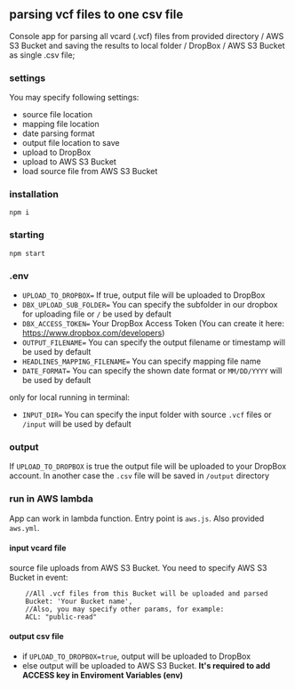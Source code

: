 ## parsing vcf files to one csv file

Console app for parsing all vcard (.vcf) files from provided directory / AWS S3 Bucket
and saving the results to local folder / DropBox / AWS S3 Bucket as single .csv file;

### settings

You may specify following settings:

- source file location
- mapping file location
- date parsing format
- output file location to save
- upload to DropBox
- upload to AWS S3 Bucket
- load source file from AWS S3 Bucket

### installation

`npm i`

### starting

`npm start`

### .env

- `UPLOAD_TO_DROPBOX=` If true, output file will be uploaded to DropBox
- `DBX_UPLOAD_SUB_FOLDER=` You can specify the subfolder in our dropbox for uploading file or `/` be used by default
- `DBX_ACCESS_TOKEN=` Your DropBox Access Token (You can create it here: https://www.dropbox.com/developers)
- `OUTPUT_FILENAME=` You can specify the output filename or timestamp will be used by default
- `HEADLINES_MAPPING_FILENAME=` You can specify mapping file name
- `DATE_FORMAT=` You can specify the shown date format or `MM/DD/YYYY` will be used by default

only for local running in terminal:

- `INPUT_DIR=` You can specify the input folder with source `.vcf` files or `/input` will be used by default

### output

If `UPLOAD_TO_DROPBOX` is true the output file will be uploaded to your DropBox account.
In another case the `.csv` file will be saved in `/output` directory

### run in AWS lambda

App can work in lambda function. Entry point is `aws.js`. Also provided `aws.yml`.

#### input vcard file

source file uploads from AWS S3 Bucket.
You need to specify AWS S3 Bucket in event:

```
    //All .vcf files from this Bucket will be uploaded and parsed
    Bucket: 'Your Bucket name',
    //Also, you may specify other params, for example:
    ACL: "public-read"
```

#### output csv file

- if `UPLOAD_TO_DROPBOX=true`, output will be uploaded to DropBox
- else output will be uploaded to AWS S3 Bucket.
  **It's required to add ACCESS key in Enviroment Variables (env)**
